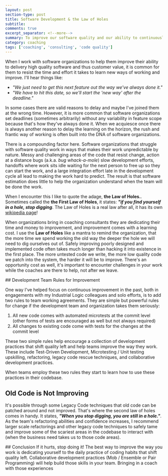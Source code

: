 ```yaml
---
layout: post
section-type: post
title: Software Development & the Law of Holes 
subtitle: 
comments: true
excerpt_separator: <!--more-->
summary: To improve our software quality and our ability to continuously deliver customer value, we need to stop doing things the way we always have before.
category: coaching 
tags: ['coaching', 'consulting', 'code quality']
---
```


When I work with software organizations to help them improve their ability to delivery high quality software and thus customer value, it is common for them to resist the time and effort it takes to learn new ways of working and improve. I'll hear things like:
- _"We just need to get this next feature out the way we've always done it."_
- _"We have to hit this date, so we'll start the 'new way' after the deadline."_

In some cases there are valid reasons to delay and maybe I've joined them at the wrong time. However, it is more common that software organizations set deadlines (sometimes arbitrarily) without any variability in feature scope because that's how they've always done it. When we acquiesce once there is always another reason to delay the learning on the horizon, the rush and frantic way of working is often built into the DNA of software organizations.

There is a compounding factor here. Software organizations that struggle with software quality work in ways that makes their work unpredictable by nature. Messy and challenging areas of the code that resist change, action at a distance bugs (a.k.a. _bug whack-a-mole_) slow development efforts, handoffs where work sits idle waiting for the next person to free up so they can start the work, and a large integration effort late in the development cycle all lead to making the work hard to predict. The result is that software estimation does little to help the organization understand when the team will be done the work. 

When I encounter this I like to quote the adage, **the Law of Holes.**. Sometimes called the **the First Law of Holes**, it states: **_"if you find yourself in a hole, stop digging_**. The Law of Holes is a real law after all, it has its own [wikipedia page](https://en.wikipedia.org/wiki/Law_of_holes)!

When organizations bring in coaching consultants they are dedicating their time and money to improvement, and improvement comes with a learning cost. I use the **Law of Holes** like a mantra to remind the organization, that the more time we spend working the old way the deeper the hole we will need to dig ourselves out of. Safely improving poorly designed and implemented code often takes much longer than hacking it into existence in the first place. The more untested code we write, the more low quality code we patch into the system, the harder it will be to improve. There's an opportunity cost as well, it's important to encounter challenges in your work while the coaches are there to help, not after we leave. 

<LAW OF HOLES HERE>
## Development Team Rules for Improvement

One way I've helped focus on continuous improvement in the past, both in engagements with my Industrial Logic colleagues and solo efforts, is to add two rules to team working agreements. They are simple but powerful rules for change if the development team and organization takes them seriously:

1. All new code comes with automated microtests at the commit level (other forms of tests are encouraged as well but not always required)
2. All changes to existing code come with tests for the changes at the commit level

These two simple rules help encourage a collection of development practices that shift quality left and help teams improve the way they work. These include Test-Driven Development, Microtesting / Unit testing upskilling, refactoring, legacy code rescue techniques, and collaborative development practices. 

<Quote Bryan Helmkamp>

When teams employ these two rules they start to learn how to use these practices in their codebase. 


## Old Code is Not Improving

It's possible through some Legacy Code techniques that old code can be patched around and not improved. That's where the second law of holes comes in handy. It states, _**"When you stop digging, you are still in a hole."**_. As the team's refactoring abilities and confidence increases, I recommend larger scale refactorings and other legacy code techniques to safely tame and improve some of the scariest areas in the codebase to interact with (when the business need takes us to those code areas).

<DOCTOR JOKE>
## Conclusion
If it hurts, stop doing it! The best way to improve the way you work is dedicating yourself to the daily practice of coding habits that shift quality left. Collaborative development practices (Mob / Ensemble or Pair Programming) will help build those skills in your team. Bringing in a coach with those experiences 



